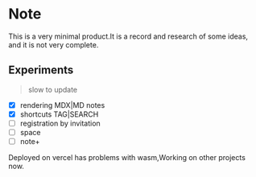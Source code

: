# Note

This is a very minimal product.It is a record and research of some ideas, and it is not very complete.

## Experiments

> slow to update

- [x] rendering MDX|MD notes
- [x] shortcuts TAG|SEARCH
- [ ] registration by invitation
- [ ] space
- [ ] note+

Deployed on vercel has problems with wasm,Working on other projects now.
